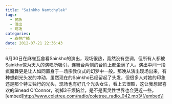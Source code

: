 ```yaml
---
title: "Sainkho Namtchylak"
tags:
  - 民族
  - 演出
  - 现场
categories:
  - 森林广播
date: 2012-07-21 22:36:43
---
```


6月30日在麻雀瓦舍看Sainkho的演出，现场很热，竟然没有空调，但所有人都被Sainkho惊为天人的演唱所吸引，连舞台两侧的台阶上都坐满了人。演出中间一段疯魔舞更是让人如同置身于一场宗教仪式的幻梦中一般。那晚从演出现场出来，有种想剃光头发的冲动，虽然现在的Sainkho已经留起了头发，但很多人对她的印象还是那个特立独行的光头，现场也有好几个光头女生，看上去很酷，这让我想起喜欢的Sinead O'Connor，剃掉3千烦恼丝，是不是离灵性世界也会更近一些。   \[embed\]http://www.coletree.com/radio/coletree_radio_042.mp3\[/embed\]